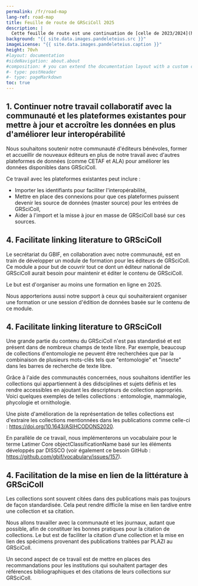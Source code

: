 ```yaml
---
permalink: /fr/road-map
lang-ref: road-map
title: Feuille de route de GRSciColl 2025
description: |
  Cette feuille de route est une continuation de [celle de 2023/2024](https://github.com/gbif/registry/blob/dev/roadmap-grscicoll-2023-2024.md).
background: "{{ site.data.images.pandeleteius.src }}"
imageLicense: "{{ site.data.images.pandeleteius.caption }}"
height: 70vh
#layout: documentation
#sideNavigation: about.about
#composition: # you can extend the documentation layout with a custom composition
#- type: postHeader
#- type: pageMarkdown
toc: true
---
```


## 1.   Continuer notre travail collaboratif avec la communauté et les plateformes existantes pour mettre à jour et accroître les données en plus d'améliorer leur interopérabilité

Nous souhaitons soutenir notre communauté d'éditeurs bénévoles, former et accueillir de nouveaux éditeurs en plus de notre travail avec d'autres plateformes de données (comme CETAF et ALA) pour améliorer les données disponibles dans GRSciColl.

Ce travail avec les plateformes existantes peut inclure :
- Importer les identifiants pour faciliter l'interopérabilité,
- Mettre en place des connexions pour que ces plateformes puissent devenir les source de données (master source) pour les entrées de GRSciColl,
- Aider à l'import et la misse à jour en masse de GRSciColl basé sur ces sources.

## 4.   Facilitate linking literature to GRSciColl

Le secrétariat du GBIF, en collaboration avec notre communauté, est en train de développer un module de formation pour les éditeurs de GRSciColl. Ce module a pour but de couvrir tout ce dont un éditeur national de GRSciColl aurait besoin pour maintenir et éditer le contenu de GRSciColl.

Le but est d'organiser au moins une formation en ligne en 2025.

Nous apporterions aussi notre support à ceux qui souhaiteraient organiser une formation or une session d'édition de données basée sur le contenu de ce module.

## 4.   Facilitate linking literature to GRSciColl

Une grande partie du contenu du GRSciColl n'est pas standardisé et est présent dans de nombreux champs de texte libre. Par exemple, beaucoup de collections d'entomologie ne peuvent être recherchées que par la combinaison de plusieurs mots-clés tels que "entomologie" et "insecte" dans les barres de recherche de texte libre.

Grâce à l'aide des communautés concernées, nous souhaitons identifier les collections qui appartiennent à des didsciplines et sujets définis et les rendre accessibles en ajoutant les descripteurs de collection appropriés. Voici quelques exemples de telles collections : entomologie, mammalogie, phycologie et ornithologie.

Une piste d'amélioration de la représentation de telles collections est d'extraire les collections mentionnées dans les publications comme celle-ci : https://doi.org/10.1643/ASIHCODONS2020.

En parallèle de ce travail, nous implémenterons un vocabulaire pour le terme Latimer Core objectClassificationName basé sur les éléments développés par DISSCO (voir également ce besoin GitHub : https://github.com/gbif/vocabulary/issues/157).

## 4.   Facilitation de la mise en lien de la littérature à GRSciColl

Les collections sont souvent citées dans des publications mais pas toujours de façon standardisée. Cela peut rendre difficile la mise en lien tardive entre une collection et sa citation.

Nous allons travailler avec la communauté et les journaux, autant que possible, afin de constituer les bonnes pratiques pour la citation de collections. Le but est de faciliter la citation d'une collection et la mise en lien des spécimens provenant des publications traitées par PLAZI au GRSciColl.

Un second aspect de ce travail est de mettre en places des recommandations pour les institutions qui souhaitent partager des références bibliographiques et des citations de leurs collections sur GRSciColl.

